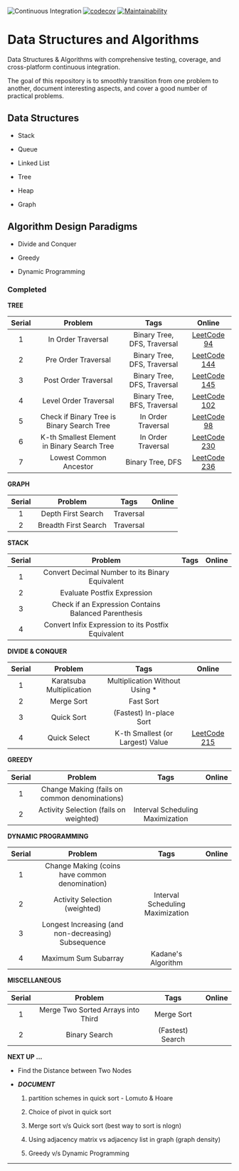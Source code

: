 ![Continuous Integration](https://github.com/saurabmish/Data-Structures-and-Algorithms/workflows/Continuous%20Integration/badge.svg)
[![codecov](https://codecov.io/gh/saurabmish/Data-Structures-and-Algorithms/branch/master/graph/badge.svg?token=93OSG78SRU)](https://codecov.io/gh/saurabmish/Data-Structures-and-Algorithms)
[![Maintainability](https://api.codeclimate.com/v1/badges/cead59f3aa6e1320ad5e/maintainability)](https://codeclimate.com/github/saurabmish/Data-Structures-and-Algorithms/maintainability)

# Data Structures and Algorithms

Data Structures & Algorithms with comprehensive testing, coverage, and cross-platform continuous integration.

The goal of this repository is to smoothly transition from one problem to another, document interesting aspects, and cover a good number of practical problems.


## Data Structures

+ Stack

+ Queue

+ Linked List

+ Tree

+ Heap

+ Graph

## Algorithm Design Paradigms

+ Divide and Conquer

+ Greedy

+ Dynamic Programming


### Completed

**TREE**

| Serial | Problem                                              | Tags                                    | Online            |
| :----: | :-----:                                              | :-:                                     | :----:            |
|   1    | In Order Traversal                                   | Binary Tree, DFS, Traversal             | [LeetCode 94][1]  |
|   2    | Pre Order Traversal                                  | Binary Tree, DFS, Traversal             | [LeetCode 144][2] |
|   3    | Post Order Traversal                                 | Binary Tree, DFS, Traversal             | [LeetCode 145][3] |
|   4    | Level Order Traversal                                | Binary Tree, BFS, Traversal             | [LeetCode 102][4] |
|   5    | Check if Binary Tree is Binary Search Tree           | In Order Traversal                      | [LeetCode 98][5]  |
|   6    | K-th Smallest Element in Binary Search Tree          | In Order Traversal                      | [LeetCode 230][6] |
|   7    | Lowest Common Ancestor                               | Binary Tree, DFS                        | [LeetCode 236][7] |


**GRAPH**

| Serial | Problem                                              | Tags                                    | Online            |
| :----: | :-----:                                              | :-:                                     | :----:            |
|   1    | Depth First Search                                   |  Traversal                              |                   |
|   2    | Breadth First Search                                 |  Traversal                              |                   |


**STACK**

| Serial | Problem                                              | Tags                                    | Online            |
| :----: | :-----:                                              | :-:                                     | :----:            |
|   1    | Convert Decimal Number to its Binary Equivalent      |                                         |                   |
|   2    | Evaluate Postfix Expression                          |                                         |                   |
|   3    | Check if an Expression Contains Balanced Parenthesis |                                         |                   |
|   4    | Convert Infix Expression to its Postfix Equivalent   |                                         |                   |


**DIVIDE & CONQUER**

| Serial | Problem                                              | Tags                                    | Online            |
| :----: | :-----:                                              | :-:                                     | :----:            |
|   1    | Karatsuba Multiplication                             | Multiplication Without Using *          |                   |
|   2    | Merge Sort                                           | Fast Sort                               |                   |
|   3    | Quick Sort                                           | (Fastest) In-place Sort                 |                   |
|   4    | Quick Select                                         | K-th Smallest (or Largest) Value        | [LeetCode 215][8] |


**GREEDY**

| Serial | Problem                                              | Tags                                    | Online            |
| :----: | :-----:                                              | :-:                                     | :----:            |
|   1    | Change Making  (fails on common denominations)       |                                         |                   |
|   2    | Activity Selection (fails on weighted)               | Interval Scheduling Maximization        |                   |


**DYNAMIC PROGRAMMING**

| Serial | Problem                                                | Tags                               | Online            |
| :----: | :-----:                                                | :-:                                | :----:            |
|   1    | Change Making  (coins have common denomination)        |                                    |                   |
|   2    | Activity Selection (weighted)                          | Interval Scheduling Maximization   |                   |
|   3    | Longest Increasing (and non-decreasing) Subsequence    |                                    |                   |
|   4    | Maximum Sum Subarray                                   | Kadane's Algorithm                 |                   |


**MISCELLANEOUS**

| Serial | Problem                                              | Tags                                    | Online            |
| :----: | :-----:                                              | :-:                                     | :----:            |
|   1    | Merge Two Sorted Arrays into Third                   | Merge Sort                              |                   |
|   2    | Binary Search                                        | (Fastest) Search                        |                   |


**NEXT UP ...**

+ Find the Distance between Two Nodes

+ ***DOCUMENT***

    1. partition schemes in quick sort - Lomuto & Hoare

    2. Choice of pivot in quick sort

    3. Merge sort v/s Quick sort (best way to sort is nlogn)

    4. Using adjacency matrix vs adjacency list in graph (graph density)

    5. Greedy v/s Dynamic Programming

---

[1]: https://leetcode.com/problems/binary-tree-inorder-traversal/
[2]: https://leetcode.com/problems/binary-tree-preorder-traversal/
[3]: https://leetcode.com/problems/binary-tree-postorder-traversal/
[4]: https://leetcode.com/problems/binary-tree-level-order-traversal/
[5]: https://leetcode.com/problems/validate-binary-search-tree/
[6]: https://leetcode.com/problems/kth-smallest-element-in-a-bst/
[7]: https://leetcode.com/problems/lowest-common-ancestor-of-a-binary-tree/
[8]: https://leetcode.com/problems/kth-largest-element-in-an-array/
